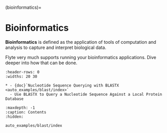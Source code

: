 (bioinformatics)=

# Bioinformatics

**Bioinformatics** is defined as the application of tools of computation and analysis to capture and interpret biological data.

Flyte very much supports running your bioinformatics applications. Dive deeper into how that can be done.

```{list-table}
:header-rows: 0
:widths: 20 30

* - {doc}`Nucleotide Sequence Querying with BLASTX <auto_examples/blast/index>`
  - Use BLASTX to Query a Nucleotide Sequence Against a Local Protein Database
```

```{toctree}
:maxdepth: -1
:caption: Contents
:hidden:

auto_examples/blast/index
```
